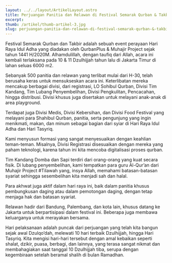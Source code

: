 ```yaml
---
layout: ../../layout/ArtikelLayout.astro
title: Perjuangan Panitia dan Relawan di Festival Semarak Qurban & Takbir 1444 H/2023M
excerpt:
thumb: /artikel/thumb-artikel-3.jpg
slug: perjuangan-panitia-dan-relawan-di-festival-semarak-qurban-&-takbir-1444h-2023m
---
```


Festival Semarak Qurban dan Takbir adalah sebuah event perayaan Hari Raya Idul Adha yang diadakan oleh QurbanPlus & Muhajir Project sejak tahun 1441 H/2020M. Alhamdulillah, dengan taufiq dari Allah, acara ini kembali terlaksana pada 10 & 11 Dzulhijjah tahun lalu di Jakarta Timur di lahan seluas 6000 m2.

Sebanyak 500 panitia dan relawan yang terlibat mulai dari H-30, telah berusaha keras untuk mensukseskan acara ini. Keterlibatan mereka mencakup berbagai divisi, dari registrasi, LO Sohibul Qurban, Divisi Tim Kandang, Tim Lubang Penyembelihan, Divisi Pengkulitan, Pencacahan, hingga distribusi. Divisi khusus juga disertakan untuk melayani anak-anak di area playground.

Terdapat juga Divisi Medis, Divisi Kebersihan, dan Divisi Food Festival yang melayani para Shahibul Qurban, panitia, serta pengunjung yang ingin menikmati, makan, dan minum sebagai bagian dari syiar di Hari Raya Idul Adha dan Hari Tasyriq.

Kami menyusun formasi yang sangat menyesuaikan dengan keahlian teman-teman. Misalnya, Divisi Registrasi disesuaikan dengan mereka yang paham teknologi, karena tahun ini kita mencoba digitalisasi proses qurban.

Tim Kandang Domba dan Sapi terdiri dari orang-orang yang kuat secara fisik. Di lubang penyembelihan, kami tempatkan para guru Al-Qur’an dari Muhajir Project #Tilawah yang, insya Allah, memahami batasan-batasan syariat sehingga sesembelihan kita menjadi sah dan halal.

Para akhwat juga aktif dalam hari raya ini, baik dalam panitia khusus pembungkusan daging atau dalam pemotongan daging, dengan tetap menjaga hak dan batasan syariat.

Relawan hadir dari Bandung, Palembang, dan kota lain, khusus datang ke Jakarta untuk berpartisipasi dalam festival ini. Beberapa juga membawa keluarganya untuk merayakan bersama.

Hari pelaksanaan adalah puncak dari perjuangan yang telah kita bangun sejak awal Dzulqo’dah, melewati 10 hari terbaik Dzulhijjah, hingga Hari Tasyriq. Kita mengisi hari-hari tersebut dengan amal kebaikan seperti shalat, dzikir, puasa, berbagi, dan lainnya, yang terasa sangat nikmat dan membahagiakan saat tanggal 10 Dzulhijjah tiba, serupa dengan kegembiraan setelah beramal shalih di bulan Ramadhan.
